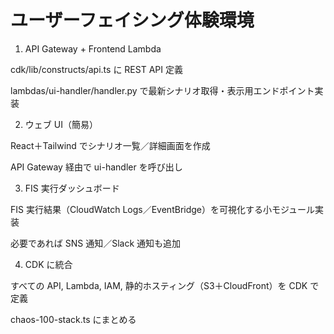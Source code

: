 # ユーザーフェイシング体験環境

1. API Gateway + Frontend Lambda

cdk/lib/constructs/api.ts に REST API 定義

lambdas/ui-handler/handler.py で最新シナリオ取得・表示用エンドポイント実装

2. ウェブ UI（簡易）

React＋Tailwind でシナリオ一覧／詳細画面を作成

API Gateway 経由で ui-handler を呼び出し

3. FIS 実行ダッシュボード

FIS 実行結果（CloudWatch Logs／EventBridge）を可視化する小モジュール実装

必要であれば SNS 通知／Slack 通知も追加

4. CDK に統合

すべての API, Lambda, IAM, 静的ホスティング（S3＋CloudFront）を CDK で定義

chaos-100-stack.ts にまとめる

